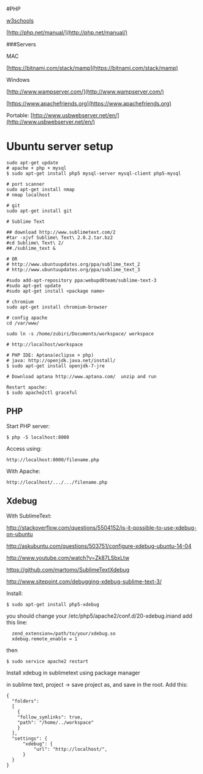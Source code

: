 #PHP

[w3schools](http://www.w3schools.com/php/)

[http://php.net/manual/](http://php.net/manual/)

###Servers

MAC 

[https://bitnami.com/stack/mamp](https://bitnami.com/stack/mamp)

Windows 

[http://www.wampserver.com/](http://www.wampserver.com/)

[https://www.apachefriends.org](https://www.apachefriends.org)

Portable: [http://www.usbwebserver.net/en/](http://www.usbwebserver.net/en/) 

# Ubuntu server setup
```
sudo apt-get update
# apache + php + mysql
$ sudo apt-get install php5 mysql-server mysql-client php5-mysql

# port scanner
sudo apt-get install nmap
# nmap localhost
  
# git
sudo apt-get install git

# Sublime Text

## download http://www.sublimetext.com/2
#tar -xjvf Sublime\ Text\ 2.0.2.tar.bz2 
#cd Sublime\ Text\ 2/
##./sublime_text &

# OR
# http://www.ubuntuupdates.org/ppa/sublime_text_2
# http://www.ubuntuupdates.org/ppa/sublime_text_3

#sudo add-apt-repository ppa:webupd8team/sublime-text-3 
#sudo apt-get update
#sudo apt-get install <package name>

# chromium
sudo apt-get install chromium-browser
  
# config apache
cd /var/www/

sudo ln -s /home/zubiri/Documents/workspace/ workspace

# http://localhost/workspace

# PHP IDE: Aptana(eclipse + php) 
# java: http://openjdk.java.net/install/
$ sudo apt-get install openjdk-7-jre

# Download aptana http://www.aptana.com/  unzip and run

Restart apache:
$ sudo apache2ctl graceful

```
## PHP

Start PHP server:

```
$ php -S localhost:8000
```
Access using:
```
http://localhost:8000/filename.php
```

With Apache:
```
http://localhost/.../.../filename.php
```

## Xdebug

With SublimeText:

http://stackoverflow.com/questions/5504152/is-it-possible-to-use-xdebug-on-ubuntu

http://askubuntu.com/questions/503751/configure-xdebug-ubuntu-14-04

http://www.youtube.com/watch?v=Zk87LSbxLtw

https://github.com/martomo/SublimeTextXdebug

http://www.sitepoint.com/debugging-xdebug-sublime-text-3/

Install:
```
$ sudo apt-get install php5-xdebug
```
you should change your /etc/php5/apache2/conf.d/20-xdebug.iniand add this line:
```
  zend_extension=/path/to/your/xdebug.so 
  xdebug.remote_enable = 1
```
then
```
$ sudo service apache2 restart
```
Install xdebug in sublimetext using package manager

in sublime text, project -> save project as, and save in the root. Add this:

```
{
  "folders":
  [
    {
    "follow_symlinks": true,
    "path": "/home/../workspace"
    }
  ],
  "settings": {
      "xdebug": {
          "url": "http://localhost/",
      }
  }
}
```
